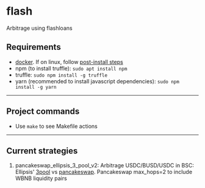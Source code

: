 # flash

Arbitrage using flashloans

## Requirements
 - [docker](https://docs.docker.com/engine/install). If on linux, follow [post-install steps](https://docs.docker.com/engine/install/linux-postinstall/)
 - npm (to install truffle): `sudo apt install npm`
 - truffle: `sudo npm install -g truffle`
 - yarn (recommended to install javascript dependencies): `sudo npm install -g yarn`

---
## Project commands
 - Use `make` to see Makefile actions

---
## Current strategies
 1. pancakeswap_ellipsis_3_pool_v2: Arbitrage USDC/BUSD/USDC in BSC: Ellipsis' [3pool](https://ellipsis.finance/3pool) vs [pancakeswap](https://exchange.pancakeswap.finance/#/swap). Pancakeswap max_hops=2 to include WBNB liquidity pairs
